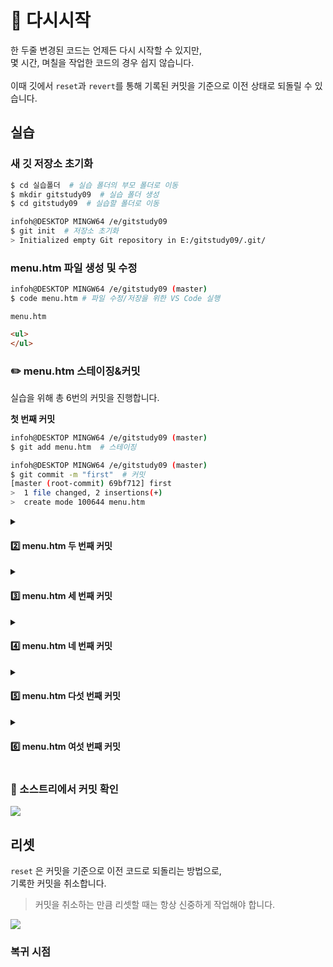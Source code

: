 # **:repeat: 다시시작**
한 두줄 변경된 코드는 언제든 다시 시작할 수 있지만,<br>
몇 시간, 며칠을 작업한 코드의 경우 쉽지 않습니다.<br>
<br>
이때 깃에서 `reset`과 `revert`를 통해 기록된 커밋을 기준으로 이전 상태로 되돌릴 수 있습니다.

## **실습**
### 새 깃 저장소 초기화
```bash
$ cd 실습폴더  # 실습 폴더의 부모 폴더로 이동
$ mkdir gitstudy09  # 실습 폴더 생성
$ cd gitstudy09  # 실습할 폴더로 이동

infoh@DESKTOP MINGW64 /e/gitstudy09
$ git init  # 저장소 초기화
> Initialized empty Git repository in E:/gitstudy09/.git/
```

### menu.htm 파일 생성 및 수정
```bash
infoh@DESKTOP MINGW64 /e/gitstudy09 (master)
$ code menu.htm # 파일 수정/저장을 위한 VS Code 실행
```
`menu.htm`
```html
<ul>
</ul>
```

### **:pencil2: menu.htm 스테이징&커밋**
실습을 위해 총 6번의 커밋을 진행합니다.<br>

**첫 번째 커밋**
```bash
infoh@DESKTOP MINGW64 /e/gitstudy09 (master)
$ git add menu.htm  # 스테이징

infoh@DESKTOP MINGW64 /e/gitstudy09 (master)
$ git commit -m "first"  # 커밋
[master (root-commit) 69bf712] first
>  1 file changed, 2 insertions(+)
>  create mode 100644 menu.htm
```
<!-------------------------------------------------------------->
<details>
<summary>

#### **:two: menu.htm 두 번째 커밋**

</summary>

`menu.htm`
```html
<ul>
    <li>menu1</li>
</ul>
```

```bash
infoh@DESKTOP MINGW64 /e/gitstudy09 (master)
$ git commit -am “menu1” menu1 등록 및 커밋
> [master b741eef] menu1
>  1 file changed, 1 insertion(+)
```

</details>
<!-------------------------------------------------------------->
<details>
<summary>

#### **:three: menu.htm 세 번째 커밋**

</summary>

`menu.htm`
```html
<ul>
    <li>menu1</li>
    <li>menu2</li>
</ul>
```

```bash
infoh@DESKTOP MINGW64 /e/gitstudy09 (master)
$ git commit -am "menu2" menu2 등록 및 커밋
> [master f1c704f] menu2
>  1 file changed, 1 insertion(+)
```
</details>
<!-------------------------------------------------------------->
<details>
<summary>

#### **:four: menu.htm 네 번째 커밋**

</summary>

`menu.htm`
```html
<ul>
    <li>menu1</li>
    <li>menu2</li>
    <li>menu3</li>
</ul>
```

```bash
infoh@DESKTOP MINGW64 /e/gitstudy09 (master)
$ git commit -am "menu3"
> [master b728366] menu3
>  1 file changed, 1 insertion(+)
```

</details>
<!-------------------------------------------------------------->
<details>
<summary>

#### **:five: menu.htm 다섯 번째 커밋**

</summary>

`menu.htm`
```html
<ul>
    <li>menu1</li>
    <li>menu2</li>
    <li>menu3</li>
    <li>menu4</li>
</ul>
```

```bash
infoh@DESKTOP MINGW64 /e/gitstudy09 (master)
$ git commit -am "menu4"
> [master 6619c99] menu4
>  1 file changed, 1 insertion(+)
```
</details>
<!-------------------------------------------------------------->
<details>
<summary>

#### **:six: menu.htm 여섯 번째 커밋**

</summary>

`menu.htm`
```html
<ul>
    <li>menu1</li>
    <li>menu2</li>
    <li>menu3</li>
    <li>menu4</li>
    <li>menu5</li>
</ul>
```

```bash
infoh@DESKTOP MINGW64 /e/gitstudy09 (master)
$ git commit -am “menu5” menu5 등록 및 커밋
> [master 7f068b6] menu5
>  1 file changed, 1 insertion(+)
```
</details>

### **:red_circle: 소스트리에서 커밋 확인**
<kbd>
<img src="https://user-images.githubusercontent.com/45596014/201471781-d76d0432-24a2-4ccc-baef-901cdc11c31b.png">
</kbd>

## **리셋**
`reset` 은 커밋을 기준으로 이전 코드로 되돌리는 방법으로,<br>
기록한 커밋을 취소합니다.
> 커밋을 취소하는 만큼 리셋할 때는 항상 신중하게 작업해야 합니다.
> 
<kbd>
<img src="https://user-images.githubusercontent.com/45596014/201471889-8812679e-34a6-40ed-9688-e1fa0414f617.png">
</kbd>

### **복귀 시점**